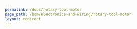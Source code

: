 ```yaml
---
permalink: /docs/rotary-tool-motor
page_path: /bom/electronics-and-wiring/rotary-tool-motor
layout: redirect
---
```


